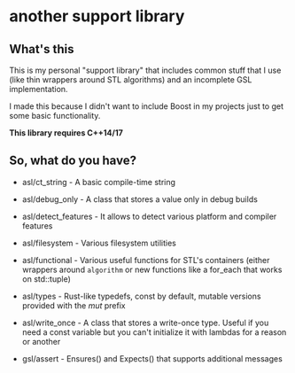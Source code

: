 # another support library

## What's this

This is my personal "support library" that includes common stuff that I use
(like thin wrappers around STL algorithms) and an incomplete GSL implementation.

I made this because I didn't want to include Boost in my projects just to get
some basic functionality.

**This library requires C++14/17**

## So, what do you have?

 * asl/ct_string - A basic compile-time string
 * asl/debug_only - A class that stores a value only in debug builds
 * asl/detect_features - It allows to detect various platform and compiler
   features
 * asl/filesystem - Various filesystem utilities
 * asl/functional - Various useful functions for STL's containers (either
   wrappers around `algorithm` or new functions like a for_each that works on
   std::tuple)
 * asl/types - Rust-like typedefs, const by default, mutable versions provided
   with the *mut* prefix
 * asl/write_once - A class that stores a write-once type. Useful if you need a
   const variable but you can't initialize it with lambdas for a reason or
   another

 * gsl/assert - Ensures() and Expects() that supports additional messages
